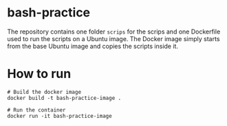 # bash-practice

The repository contains one folder `scrips` for the scrips and one Dockerfile used to run the scripts on a Ubuntu image.
The Docker image simply starts from the base Ubuntu image and copies the scripts inside it.

# How to run

```
# Build the docker image
docker build -t bash-practice-image .

# Run the container
docker run -it bash-practice-image
```